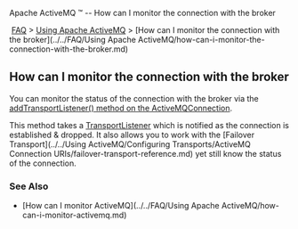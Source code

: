 Apache ActiveMQ ™ -- How can I monitor the connection with the broker 

 [FAQ](/FAQ/index.md) > [Using Apache ActiveMQ](../../FAQ/using-apache-activemq.md) > [How can I monitor the connection with the broker](../../FAQ/Using Apache ActiveMQ/how-can-i-monitor-the-connection-with-the-broker.md)


How can I monitor the connection with the broker
------------------------------------------------

You can monitor the status of the connection with the broker via the [addTransportListener() method on the ActiveMQConnection](http://activemq.apache.org/maven/apidocs/org/apache/activemq/ActiveMQConnection.html#addTransportListener%28org.apache.activemq.transport.TransportListener).

This method takes a [TransportListener](http://activemq.apache.org/maven/apidocs/org/apache/activemq/transport/TransportListener.html) which is notified as the connection is established & dropped. It also allows you to work with the [Failover Transport](../../Using ActiveMQ/Configuring Transports/ActiveMQ Connection URIs/failover-transport-reference.md) yet still know the status of the connection.

### See Also

*   [How can I monitor ActiveMQ](../../FAQ/Using Apache ActiveMQ/how-can-i-monitor-activemq.md)

